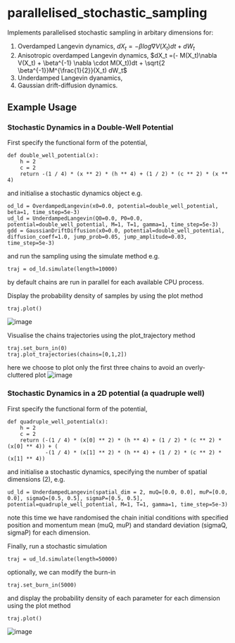 # parallelised_stochastic_sampling
Implements parallelised stochastic sampling in arbitary dimensions for:
1) Overdamped Langevin dynamics, 
$dX_t = - \beta log \nabla V(X_t)dt + dW_t$
3) Anisotropic overdamped Langevin dynamics, $dX_t =(- M(X_t)\nabla V(X_t) + \beta^{-1} \nabla \cdot M(X_t))dt + \sqrt{2 \beta^{-1}}M^{\frac{1}{2}}(X_t) dW_t$ 
4) Underdamped Langevin dyanamics, 
5) Gaussian drift-diffusion dynamics.

## Example Usage

### Stochastic Dynamics in a Double-Well Potential

First specify the functional form of the potential,

```
def double_well_potential(x):
    h = 2
    c = 2
    return -(1 / 4) * (x ** 2) * (h ** 4) + (1 / 2) * (c ** 2) * (x ** 4)
```

and initialise a stochastic dynamics object e.g.

```
od_ld = OverdampedLangevin(x0=0.0, potential=double_well_potential, beta=1, time_step=5e-3)
ud_ld = UnderdampedLangevin(Q0=0.0, P0=0.0, potential=double_well_potential, M=1, T=1, gamma=1, time_step=5e-3)
gdd = GaussianDriftDiffusion(x0=0.0, potential=double_well_potential, diffusion_coeff=1.0, jump_prob=0.05, jump_amplitude=0.03, time_step=5e-3)
```
and run the sampling using the simulate method e.g.

```
traj = od_ld.simulate(length=10000)
```
by default chains are run in parallel for each available CPU process. 

Display the probability density of samples by using the plot method

```
traj.plot()
```
![image](https://user-images.githubusercontent.com/55788137/191993202-150e9dc5-dc0d-4b4b-8ece-acc5ff2b43da.png)

Visualise the chains trajectories using the plot_trajectory method
```
traj.set_burn_in(0)
traj.plot_trajectories(chains=[0,1,2])
```
here we choose to plot only the first three chains to avoid an overly-cluttered plot
![image](https://user-images.githubusercontent.com/55788137/192000152-281081e5-8bad-4eda-a06f-e6cf8b718739.png)


### Stochastic Dynamics in a 2D potential (a quadruple well)

First specify the functional form of the potential,

```
def quadruple_well_potential(x):
    h = 2
    c = 2
    return (-(1 / 4) * (x[0] ** 2) * (h ** 4) + (1 / 2) * (c ** 2) * (x[0] ** 4)) + (
            -(1 / 4) * (x[1] ** 2) * (h ** 4) + (1 / 2) * (c ** 2) * (x[1] ** 4))
```

and initialise a stochastic dynamics, specifying the number of spatial dimensions (2), e.g. 

```
ud_ld = UnderdampedLangevin(spatial_dim = 2, muQ=[0.0, 0.0], muP=[0.0, 0.0], sigmaQ=[0.5, 0.5], sigmaP=[0.5, 0.5], potential=quadruple_well_potential, M=1, T=1, gamma=1, time_step=5e-3)
```
note this time we have randomised the chain initial conditions with specified position and momentum mean (muQ, muP) and standard deviation (sigmaQ, sigmaP) for each dimension. 

Finally, run a stochastic simulation
```
traj = ud_ld.simulate(length=50000)
```
optionally, we can modify the burn-in
```
traj.set_burn_in(5000)
```
and display the probability density of each parameter for each dimension using the plot method 
```
traj.plot()
```
![image](https://user-images.githubusercontent.com/55788137/191995714-eb56d98a-8d07-4c3d-a994-013b5adaa841.png)


